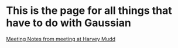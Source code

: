 # This is the page for all things that have to do with Gaussian

[Meeting Notes from meeting at Harvey Mudd](https://github.com/Pomona-ITS/hpc/blob/master/applications/Gaussian/harvey_mudd_gaussian.md)

